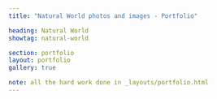 ```yaml
---
title: "Natural World photos and images - Portfolio"

heading: Natural World
showtag: natural-world

section: portfolio
layout: portfolio
gallery: true

note: all the hard work done in _layouts/portfolio.html
---
```

